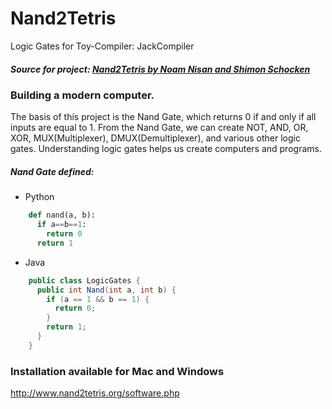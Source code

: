 # Nand2Tetris
Logic Gates for Toy-Compiler: JackCompiler

##### Source for project: [Nand2Tetris by Noam Nisan and Shimon Schocken](http://www.nand2tetris.org/)


### Building a modern computer.

The basis of this project is the Nand Gate, which returns 0 if and only if all inputs are equal to 1. 
From the Nand Gate, we can create NOT, AND, OR, XOR, MUX(Multiplexer), DMUX(Demultiplexer), and various other logic gates. Understanding logic gates helps us create computers and programs.
  
##### Nand Gate defined:
* Python  
```python
    def nand(a, b):
      if a==b==1:
        return 0
      return 1
```
* Java
```java
    public class LogicGates {
      public int Nand(int a, int b) {
        if (a == 1 && b == 1) {
          return 0;
        }
        return 1;
      }    
    }
```

### Installation available for Mac and Windows

http://www.nand2tetris.org/software.php
